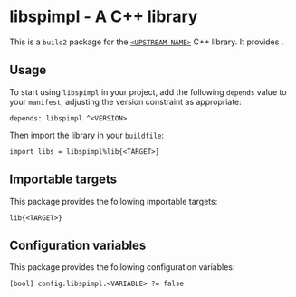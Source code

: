 # libspimpl - A C++ library

This is a `build2` package for the [`<UPSTREAM-NAME>`](https://<UPSTREAM-URL>)
C++ library. It provides <SUMMARY-OF-FUNCTIONALITY>.


## Usage

To start using `libspimpl` in your project, add the following `depends`
value to your `manifest`, adjusting the version constraint as appropriate:

```
depends: libspimpl ^<VERSION>
```

Then import the library in your `buildfile`:

```
import libs = libspimpl%lib{<TARGET>}
```


## Importable targets

This package provides the following importable targets:

```
lib{<TARGET>}
```

<DESCRIPTION-OF-IMPORTABLE-TARGETS>


## Configuration variables

This package provides the following configuration variables:

```
[bool] config.libspimpl.<VARIABLE> ?= false
```

<DESCRIPTION-OF-CONFIG-VARIABLES>
